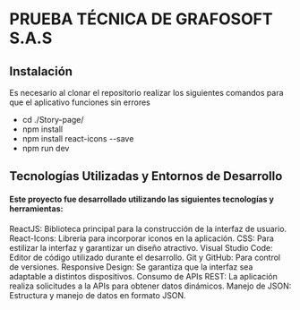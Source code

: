 # PRUEBA TÉCNICA DE GRAFOSOFT S.A.S

## Instalación


Es necesario al clonar el repositorio realizar los siguientes comandos para que el aplicativo funciones sin errores

- cd ./Story-page/
- npm install
- npm install react-icons --save
- npm run dev

## Tecnologías Utilizadas y Entornos de Desarrollo

#### Este proyecto fue desarrollado utilizando las siguientes tecnologías y herramientas:

ReactJS: Biblioteca principal para la construcción de la interfaz de usuario.
React-Icons: Librería para incorporar iconos en la aplicación.
CSS: Para estilizar la interfaz y garantizar un diseño atractivo.
Visual Studio Code: Editor de código utilizado durante el desarrollo.
Git y GitHub: Para control de versiones.
Responsive Design: Se garantiza que la interfaz sea adaptable a distintos dispositivos.
Consumo de APIs REST: La aplicación realiza solicitudes a la  APIs para obtener datos dinámicos.
Manejo de JSON: Estructura y manejo de datos en formato JSON.